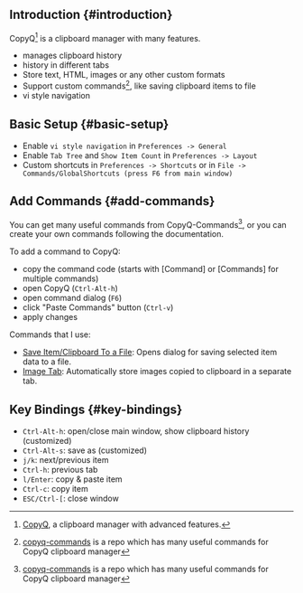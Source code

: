 
## Introduction {#introduction}

CopyQ[^fn:1] is a clipboard manager with many features.

-   manages clipboard history
-   history in different tabs
-   Store text, HTML, images or any other custom formats
-   Support custom commands[^fn:2], like saving clipboard items to file
-   vi style navigation


## Basic Setup {#basic-setup}

-   Enable `vi style navigation` in `Preferences -> General`
-   Enable `Tab Tree` and `Show Item Count` in `Preferences -> Layout`
-   Custom shortcuts in `Preferences -> Shortcuts` or in `File -> Commands/GlobalShortcuts (press F6 from main window)`


## Add Commands {#add-commands}

You can get many useful commands from CopyQ-Commands[^fn:2], or you can create your own commands following the documentation.

To add a command to CopyQ:

-   copy the command code (starts with [Command] or [Commands] for multiple commands)
-   open CopyQ (`Ctrl-Alt-h`)
-   open command dialog (`F6`)
-   click "Paste Commands" button (`Ctrl-v`)
-   apply changes

Commands that I use:

-   [Save Item/Clipboard To a File](https://github.com/hluk/copyq-commands/blob/master/Application/save-item-clipboard-to-file.ini): Opens dialog for saving selected item data to a file.
-   [Image Tab](https://github.com/hluk/copyq-commands/blob/master/Automatic/image-tab.ini): Automatically store images copied to clipboard in a separate tab.


## Key Bindings {#key-bindings}

-   `Ctrl-Alt-h`: open/close main window, show clipboard history (customized)
-   `Ctrl-Alt-s`: save as (customized)
-   `j/k`: next/previous item
-   `Ctrl-h`: previous tab
-   `l/Enter`: copy &amp; paste item
-   `Ctrl-c`: copy item
-   `ESC/Ctrl-[`: close window

[^fn:1]: [CopyQ](https://github.com/hluk/CopyQ), a clipboard manager with advanced features.
[^fn:2]: [copyq-commands](https://github.com/hluk/copyq-commands) is a repo which has many useful commands for CopyQ clipboard manager